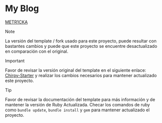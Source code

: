 # My Blog

[METR1CKA](https://metr1cka.github.io "Home")


> [!NOTE]
> La versión del template / fork usado para este proyecto, puede resultar con bastantes cambios y puede que este proyecto se encuentre desactualizado en comparación con el original.

> [!IMPORTANT]
> Favor de revisar la versión original del template en el siguiente enlace: [Chirpy-Starter](https://github.com/cotes2020/chirpy-starter) y realizar los cambios necesarios para mantener actualizado este proyecto. 

> [!TIP]
> Favor de revisar la documentación del template para más información y de mantener la versión de Ruby Actualizada. Checar los comandos de ruby como `bundle update`, `bundle install` y `gem` para mantener actualizado el proyecto.

